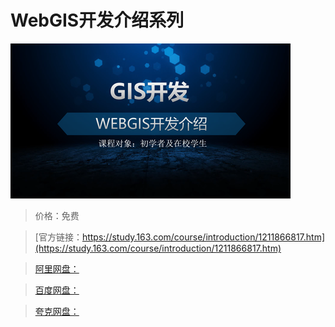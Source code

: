 # WebGIS开发介绍系列

![img](../../../assets/study163/free/5ee4f0b8463841d198469e250cec7739.png)

> 价格：免费

> [官方链接：https://study.163.com/course/introduction/1211866817.htm](https://study.163.com/course/introduction/1211866817.htm)

> [阿里网盘：]()

> [百度网盘：]()

> [夸克网盘：]()
